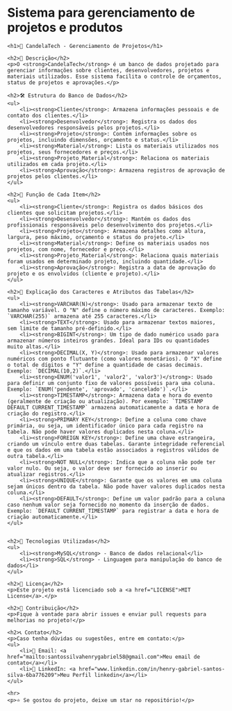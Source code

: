 # Sistema para gerenciamento de projetos e produtos


    <h1>📌 CandelaTech - Gerenciamento de Projetos</h1>
    
    <h2>📖 Descrição</h2>
    <p>O <strong>CandelaTech</strong> é um banco de dados projetado para gerenciar informações sobre clientes, desenvolvedores, projetos e materiais utilizados. Esse sistema facilita o controle de orçamentos, status de projetos e aprovações.</p>
    
    <h2>🛠️ Estrutura do Banco de Dados</h2>
    <ul>
        <li><strong>Cliente</strong>: Armazena informações pessoais e de contato dos clientes.</li>
        <li><strong>Desenvolvedor</strong>: Registra os dados dos desenvolvedores responsáveis pelos projetos.</li>
        <li><strong>Projeto</strong>: Contém informações sobre os projetos, incluindo dimensões, orçamento e status.</li>
        <li><strong>Material</strong>: Lista os materiais utilizados nos projetos, seus fornecedores e preços.</li>
        <li><strong>Projeto_Material</strong>: Relaciona os materiais utilizados em cada projeto.</li>
        <li><strong>Aprovação</strong>: Armazena registros de aprovação de projetos pelos clientes.</li>
    </ul>
    
    <h2>📄 Função de Cada Item</h2>
    <ul>
        <li><strong>Cliente</strong>: Registra os dados básicos dos clientes que solicitam projetos.</li>
        <li><strong>Desenvolvedor</strong>: Mantém os dados dos profissionais responsáveis pelo desenvolvimento dos projetos.</li>
        <li><strong>Projeto</strong>: Armazena detalhes como altura, largura, peso máximo, orçamento e status do projeto.</li>
        <li><strong>Material</strong>: Define os materiais usados nos projetos, com nome, fornecedor e preço.</li>
        <li><strong>Projeto_Material</strong>: Relaciona quais materiais foram usados em determinado projeto, incluindo quantidade.</li>
        <li><strong>Aprovação</strong>: Registra a data de aprovação do projeto e os envolvidos (cliente e projeto).</li>
    </ul>
    
    <h2>📄 Explicação dos Caracteres e Atributos das Tabelas</h2>
    <ul>
        <li><strong>VARCHAR(N)</strong>: Usado para armazenar texto de tamanho variável. O "N" define o número máximo de caracteres. Exemplo: `VARCHAR(255)` armazena até 255 caracteres.</li>
        <li><strong>TEXT</strong>: Usado para armazenar textos maiores, sem limite de tamanho pré-definido.</li>
        <li><strong>BIGINT</strong>: Um tipo de dado numérico usado para armazenar números inteiros grandes. Ideal para IDs ou quantidades muito altas.</li>
        <li><strong>DECIMAL(X, Y)</strong>: Usado para armazenar valores numéricos com ponto flutuante (como valores monetários). O "X" define o total de dígitos e "Y" define a quantidade de casas decimais. Exemplo: `DECIMAL(10,2)`.</li>
        <li><strong>ENUM('valor1', 'valor2', 'valor3')</strong>: Usado para definir um conjunto fixo de valores possíveis para uma coluna. Exemplo: `ENUM('pendente', 'aprovado', 'cancelado')`.</li>
        <li><strong>TIMESTAMP</strong>: Armazena data e hora do evento (geralmente de criação ou atualização). Por exemplo: `TIMESTAMP DEFAULT CURRENT_TIMESTAMP` armazena automaticamente a data e hora de criação do registro.</li>
        <li><strong>PRIMARY KEY</strong>: Define a coluna como chave primária, ou seja, um identificador único para cada registro na tabela. Não pode haver valores duplicados nesta coluna.</li>
        <li><strong>FOREIGN KEY</strong>: Define uma chave estrangeira, criando um vínculo entre duas tabelas. Garante integridade referencial e que os dados em uma tabela estão associados a registros válidos de outra tabela.</li>
        <li><strong>NOT NULL</strong>: Indica que a coluna não pode ter valor nulo. Ou seja, o valor deve ser fornecido ao inserir ou atualizar registros.</li>
        <li><strong>UNIQUE</strong>: Garante que os valores em uma coluna sejam únicos dentro da tabela. Não pode haver valores duplicados nesta coluna.</li>
        <li><strong>DEFAULT</strong>: Define um valor padrão para a coluna caso nenhum valor seja fornecido no momento da inserção de dados. Exemplo: `DEFAULT CURRENT_TIMESTAMP` para registrar a data e hora de criação automaticamente.</li>
    </ul>
    
    
    <h2>🚀 Tecnologias Utilizadas</h2>
    <ul>
        <li><strong>MySQL</strong> - Banco de dados relacional</li>
        <li><strong>SQL</strong> - Linguagem para manipulação do banco de dados</li>
    </ul>
    
    <h2>📄 Licença</h2>
    <p>Este projeto está licenciado sob a <a href="LICENSE">MIT License</a>.</p>
    
    <h2>🤝 Contribuição</h2>
    <p>Fique à vontade para abrir issues e enviar pull requests para melhorias no projeto!</p>
    
    <h2>📞 Contato</h2>
    <p>Caso tenha dúvidas ou sugestões, entre em contato:</p>
    <ul>
        <li>📧 Email: <a href="mailto:santossilvahenrygabriel58@gmail.com">Meu email de contato</a></li>
        <li>🔗 LinkedIn: <a href="www.linkedin.com/in/henry-gabriel-santos-silva-6ba776209">Meu Perfil linkedin</a></li>
    </ul>
    
    <hr>
    <p>⭐ Se gostou do projeto, deixe um star no repositório!</p>
</body>
</html>

 
